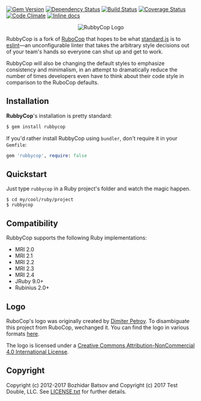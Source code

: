 [![Gem Version](https://badge.fury.io/rb/rubbycop.svg)](http://badge.fury.io/rb/rubbycop)
[![Dependency Status](https://gemnasium.com/searls/rubbycop.svg)](https://gemnasium.com/searls/rubbycop)
[![Build Status](https://travis-ci.org/searls/rubbycop.svg?branch=master)](https://travis-ci.org/searls/rubbycop)
[![Coverage Status](https://img.shields.io/codeclimate/coverage/github/searls/rubbycop.svg)](https://codeclimate.com/github/searls/rubbycop)
[![Code Climate](https://codeclimate.com/github/searls/rubbycop/badges/gpa.svg)](https://codeclimate.com/github/searls/rubbycop)
[![Inline docs](http://inch-ci.org/github/searls/rubbycop.svg)](http://inch-ci.org/github/searls/rubbycop)

<p align="center">
  <img src="https://raw.githubusercontent.com/searls/rubbycop/master/logo/rubby-logo-horizontal.png" alt="RubbyCop Logo"/>
</p>

RubbyCop is a fork of [RuboCop](https://github.com/bbatsov/rubocop) that hopes
to be what [standard.js](https://github.com/feross/standard) is to
[eslint](https://github.com/eslint/eslint)—an unconfigurable linter that takes
the arbitrary style decisions out of your team's hands so everyone can shut up
and get to work.

RubbyCop will also be changing the default styles to emphasize consistency and
minimalism, in an attempt to dramatically reduce the number of times developers
even have to think about their code style in comparison to the RuboCop defaults.

## Installation

**RubbyCop**'s installation is pretty standard:

```sh
$ gem install rubbycop
```

If you'd rather install RubbyCop using `bundler`, don't require it in your `Gemfile`:

```rb
gem 'rubbycop', require: false
```

## Quickstart

Just type `rubbycop` in a Ruby project's folder and watch the magic happen.

```
$ cd my/cool/ruby/project
$ rubbycop
```

## Compatibility

RubbyCop supports the following Ruby implementations:

* MRI 2.0
* MRI 2.1
* MRI 2.2
* MRI 2.3
* MRI 2.4
* JRuby 9.0+
* Rubinius 2.0+

## Logo

RuboCop's logo was originally created by [Dimiter
Petrov](https://www.chadomoto.com/).  To disambiguate this project from
RuboCop, wechanged it. You can find the logo in various
formats [here](https://github.com/searls/rubbycop/tree/master/logo).

The logo is licensed under a
[Creative Commons Attribution-NonCommercial 4.0 International License](http://creativecommons.org/licenses/by-nc/4.0/deed.en_GB).

## Copyright

Copyright (c) 2012-2017 Bozhidar Batsov and Copyright (c) 2017 Test Double, LLC.
See [LICENSE.txt](LICENSE.txt) for further details.
